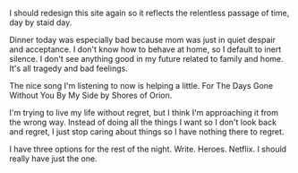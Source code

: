 I should redesign this site again so it reflects the relentless passage of time, day by staid day.

Dinner today was especially bad because mom was just in quiet despair and acceptance. I don't know how to behave at home, so I default to inert silence. I don't see anything good in my future related to family and home. It's all tragedy and bad feelings.

The nice song I'm listening to now is helping a little. For The Days Gone Without You By My Side by Shores of Orion.

I'm trying to live my life without regret, but I think I'm approaching it from the wrong way. Instead of doing all the things I want so I don't look back and regret, I just stop caring about things so I have nothing there to regret.

I have three options for the rest of the night. Write. Heroes. Netflix. I should really have just the one.
